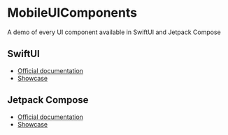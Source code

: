 # MobileUIComponents
A demo of every UI component available in SwiftUI and Jetpack Compose

## SwiftUI

- [Official documentation](https://developer.apple.com/design/human-interface-guidelines/components)
- [Showcase](https://swiftui.gallery)

## Jetpack Compose

- [Official documentation](https://developer.android.com/jetpack/compose/components)
- [Showcase](https://www.jetpackcompose.pro)
